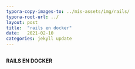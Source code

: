 ```yaml
---
typora-copy-images-to: ../mis-assets/img/rails/
typora-root-url: ../
layout: post
title:  "rails en docker"
date:   2021-02-10
categories: jekyll update
---
```


##

**RAILS EN DOCKER**


